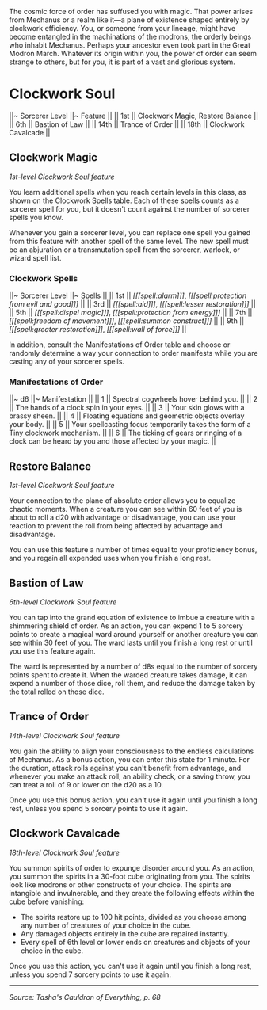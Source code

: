 The cosmic force of order has suffused you with magic. That power arises from Mechanus or a realm like it—a plane of existence shaped entirely by clockwork efficiency. You, or someone from your lineage, might have become entangled in the machinations of the modrons, the orderly beings who inhabit Mechanus. Perhaps your ancestor even took part in the Great Modron March. Whatever its origin within you, the power of order can seem strange to others, but for you, it is part of a vast and glorious system.

# Clockwork Soul

||~ Sorcerer Level ||~ Feature ||
|| 1st || Clockwork Magic, Restore Balance ||
|| 6th || Bastion of Law ||
|| 14th || Trance of Order ||
|| 18th || Clockwork Cavalcade ||

## Clockwork Magic

_1st-level Clockwork Soul feature_

You learn additional spells when you reach certain levels in this class, as shown on the Clockwork Spells table. Each of these spells counts as a sorcerer spell for you, but it doesn't count against the number of sorcerer spells you know.

Whenever you gain a sorcerer level, you can replace one spell you gained from this feature with another spell of the same level. The new spell must be an abjuration or a transmutation spell from the sorcerer, warlock, or wizard spell list.

### Clockwork Spells

||~ Sorcerer Level ||~ Spells ||
|| 1st || _[[[spell:alarm]]]_, _[[[spell:protection from evil and good]]]_ ||
|| 3rd || _[[[spell:aid]]]_, _[[[spell:lesser restoration]]]_ ||
|| 5th || _[[[spell:dispel magic]]]_, _[[[spell:protection from energy]]]_ ||
|| 7th || _[[[spell:freedom of movement]]]_, _[[[spell:summon construct]]]_ ||
|| 9th || _[[[spell:greater restoration]]]_, _[[[spell:wall of force]]]_ ||

In addition, consult the Manifestations of Order table and choose or randomly determine a way your connection to order manifests while you are casting any of your sorcerer spells.

### Manifestations of Order

||~ d6 ||~ Manifestation ||
|| 1 || Spectral cogwheels hover behind you. ||
|| 2 || The hands of a clock spin in your eyes. ||
|| 3 || Your skin glows with a brassy sheen. ||
|| 4 || Floating equations and geometric objects overlay your body. ||
|| 5 || Your spellcasting focus temporarily takes the form of a Tiny clockwork mechanism. ||
|| 6 || The ticking of gears or ringing of a clock can be heard by you and those affected by your magic. ||

## Restore Balance

_1st-level Clockwork Soul feature_

Your connection to the plane of absolute order allows you to equalize chaotic moments. When a creature you can see within 60 feet of you is about to roll a d20 with advantage or disadvantage, you can use your reaction to prevent the roll from being affected by advantage and disadvantage.

You can use this feature a number of times equal to your proficiency bonus, and you regain all expended uses when you finish a long rest.

## Bastion of Law

_6th-level Clockwork Soul feature_

You can tap into the grand equation of existence to imbue a creature with a shimmering shield of order. As an action, you can expend 1 to 5 sorcery points to create a magical ward around yourself or another creature you can see within 30 feet of you. The ward lasts until you finish a long rest or until you use this feature again.

The ward is represented by a number of d8s equal to the number of sorcery points spent to create it. When the warded creature takes damage, it can expend a number of those dice, roll them, and reduce the damage taken by the total rolled on those dice.

## Trance of Order

_14th-level Clockwork Soul feature_

You gain the ability to align your consciousness to the endless calculations of Mechanus. As a bonus action, you can enter this state for 1 minute. For the duration, attack rolls against you can't benefit from advantage, and whenever you make an attack roll, an ability check, or a saving throw, you can treat a roll of 9 or lower on the d20 as a 10.

Once you use this bonus action, you can't use it again until you finish a long rest, unless you spend 5 sorcery points to use it again.

## Clockwork Cavalcade

_18th-level Clockwork Soul feature_

You summon spirits of order to expunge disorder around you. As an action, you summon the spirits in a 30-foot cube originating from you. The spirits look like modrons or other constructs of your choice. The spirits are intangible and invulnerable, and they create the following effects within the cube before vanishing:

* The spirits restore up to 100 hit points, divided as you choose among any number of creatures of your choice in the cube.
* Any damaged objects entirely in the cube are repaired instantly.
* Every spell of 6th level or lower ends on creatures and objects of your choice in the cube.

Once you use this action, you can't use it again until you finish a long rest, unless you spend 7 sorcery points to use it again.

----

*Source: Tasha's Cauldron of Everything, p. 68*
